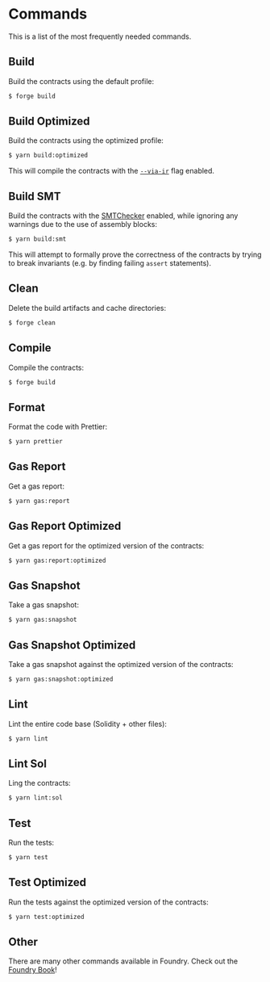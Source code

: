 # Commands

This is a list of the most frequently needed commands.

## Build

Build the contracts using the default profile:

```sh
$ forge build
```

## Build Optimized

Build the contracts using the optimized profile:

```sh
$ yarn build:optimized
```

This will compile the contracts with the [`--via-ir`](./Tests.md#via-ir) flag enabled.

## Build SMT

Build the contracts with the [SMTChecker](https://docs.soliditylang.org/en/v0.8.18/smtchecker.html) enabled, while
ignoring any warnings due to the use of assembly blocks:

```sh
$ yarn build:smt
```

This will attempt to formally prove the correctness of the contracts by trying to break invariants (e.g. by finding
failing `assert` statements).

## Clean

Delete the build artifacts and cache directories:

```sh
$ forge clean
```

## Compile

Compile the contracts:

```sh
$ forge build
```

## Format

Format the code with Prettier:

```sh
$ yarn prettier
```

## Gas Report

Get a gas report:

```sh
$ yarn gas:report
```

## Gas Report Optimized

Get a gas report for the optimized version of the contracts:

```sh
$ yarn gas:report:optimized
```

## Gas Snapshot

Take a gas snapshot:

```sh
$ yarn gas:snapshot
```

## Gas Snapshot Optimized

Take a gas snapshot against the optimized version of the contracts:

```sh
$ yarn gas:snapshot:optimized
```

## Lint

Lint the entire code base (Solidity + other files):

```sh
$ yarn lint
```

## Lint Sol

Ling the contracts:

```sh
$ yarn lint:sol
```

## Test

Run the tests:

```sh
$ yarn test
```

## Test Optimized

Run the tests against the optimized version of the contracts:

```sh
$ yarn test:optimized
```

## Other

There are many other commands available in Foundry. Check out the [Foundry Book](https://book.getfoundry.sh/)!
